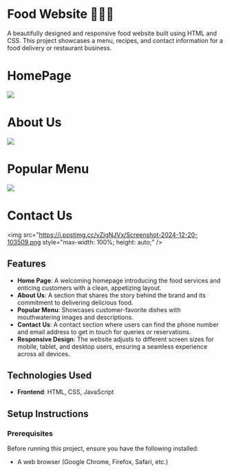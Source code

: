 # Food Website 🍔🍕🍜

A beautifully designed and responsive food website built using HTML and CSS. This project showcases a menu, recipes, and contact information for a food delivery or restaurant business.
# HomePage
<img src="https://i.postimg.cc/QMLwSM0B/Screenshot-2024-12-20-101408.png" style="max-width: 100%; height: auto;" />

# About Us
<img src="https://i.postimg.cc/3wVX2yB6/Screenshot-2024-12-20-103213.png" style="max-width: 100%; height: auto;" /> 

# Popular Menu
<img src="https://i.postimg.cc/ZRNrHTsq/Screenshot-2024-12-20-103303.png" style="max-width: 100%; height: auto;" />

# Contact Us
<img src="https://i.postimg.cc/vZjgNJVx/Screenshot-2024-12-20-103509.png style="max-width: 100%; height: auto;" />
## Features

- **Home Page**: A welcoming homepage introducing the food services and enticing customers with a clean, appetizing layout.
- **About Us**: A section that shares the story behind the brand and its commitment to delivering delicious food.
- **Popular Menu**: Showcases customer-favorite dishes with mouthwatering images and descriptions.
- **Contact Us**: A contact section where users can find the phone number and email address to get in touch for queries or reservations.
- **Responsive Design**: The website adjusts to different screen sizes for mobile, tablet, and desktop users, ensuring a seamless experience across all devices.

## Technologies Used

- **Frontend**: HTML, CSS, JavaScript

## Setup Instructions

### Prerequisites

Before running this project, ensure you have the following installed:

- A web browser (Google Chrome, Firefox, Safari, etc.)

